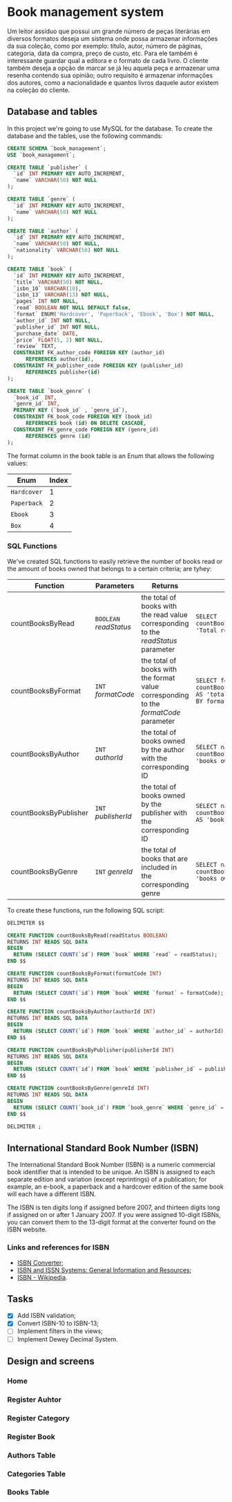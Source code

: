 # Book management system

Um leitor assíduo que possui um grande número de peças literárias em diversos formatos deseja um sistema onde possa armazenar informações da sua coleção, como por exemplo: título, autor, número de páginas, categoria, data da compra, preço de custo, etc. Para ele também é interessante guardar qual a editora e o formato de cada livro.
O cliente também deseja a opção de marcar se já leu aquela peça e armazenar uma resenha contendo sua opinião; outro requisito é armazenar informações dos autores, como a nacionalidade e quantos livros daquele autor existem na coleção do cliente.

## Database and tables

In this project we're going to use MySQL for the database. To create the database and the tables, use the following commands:

```sql
CREATE SCHEMA `book_management`;
USE `book_management`;

CREATE TABLE `publisher` (
  `id` INT PRIMARY KEY AUTO_INCREMENT,
  `name` VARCHAR(50) NOT NULL
);

CREATE TABLE `genre` (
  `id` INT PRIMARY KEY AUTO_INCREMENT,
  `name` VARCHAR(50) NOT NULL
);

CREATE TABLE `author` (
  `id` INT PRIMARY KEY AUTO_INCREMENT,
  `name` VARCHAR(50) NOT NULL,
  `nationality` VARCHAR(50) NOT NULL
);

CREATE TABLE `book` (
  `id` INT PRIMARY KEY AUTO_INCREMENT,
  `title` VARCHAR(50) NOT NULL,
  `isbn_10` VARCHAR(10),
  `isbn_13` VARCHAR(13) NOT NULL,
  `pages` INT NOT NULL,
  `read` BOOLEAN NOT NULL DEFAULT false,
  `format` ENUM('Hardcover', 'Paperback', 'Ebook', 'Box') NOT NULL,
  `author_id` INT NOT NULL,
  `publisher_id` INT NOT NULL,
  `purchase_date` DATE,
  `price` FLOAT(5, 2) NOT NULL,
  `review` TEXT,
  CONSTRAINT FK_author_code FOREIGN KEY (author_id)
      REFERENCES author(id),
  CONSTRAINT FK_publisher_code FOREIGN KEY (publisher_id)
      REFERENCES publisher(id)
);

CREATE TABLE `book_genre` (
  `book_id` INT,
  `genre_id` INT,
  PRIMARY KEY (`book_id` , `genre_id`),
  CONSTRAINT FK_book_code FOREIGN KEY (book_id)
      REFERENCES book (id) ON DELETE CASCADE,
  CONSTRAINT FK_genre_code FOREIGN KEY (genre_id)
      REFERENCES genre (id)
);
```

The format column in the book table is an Enum that allows the following values:

| Enum        | Index |
| ----------- | ----- |
| `Hardcover` | 1     |
| `Paperback` | 2     |
| `Ebook`     | 3     |
| `Box`       | 4     |

### SQL Functions

We've created SQL functions to easily retrieve the number of books read or the amount of books owned that belongs to a certain criteria; are tyhey:

| Function              | Parameters                | Returns                                                                                 | Example                                                                           |
| --------------------- | ------------------------- | --------------------------------------------------------------------------------------- | --------------------------------------------------------------------------------- |
| countBooksByRead      | `BOOLEAN` _readStatus_    | the total of books with the read value corresponding to the _readStatus_ parameter      | `SELECT countBooksByRead(true) AS 'Total read books';`                            |
| countBooksByFormat    | `INT` _formatCode_        | the total of books with the format value corresponding to the _formatCode_ parameter    | `SELECT format, countBooksByFormat(format) AS 'total' FROM book GROUP BY format;` |
| countBooksByAuthor    | `INT` _authorId_          | the total of books owned by the author with the corresponding ID                        | `SELECT name, countBooksByAuthor(id) AS 'books owned' FROM author;`               |
| countBooksByPublisher | `INT` _publisherId_       | the total of books owned by the publisher with the corresponding ID                     | `SELECT name, countBooksByPublisher(id) AS 'books' FROM publisher;`               |
| countBooksByGenre     | `INT` _genreId_           | the total of books that are included in the corresponding genre                         | `SELECT name, countBooksByGenre(id) AS 'books owned' FROM genre;`                 |

To create these functions, run the following SQL script:

```sql
DELIMITER $$

CREATE FUNCTION countBooksByRead(readStatus BOOLEAN)
RETURNS INT READS SQL DATA
BEGIN
  RETURN (SELECT COUNT(`id`) FROM `book` WHERE `read` = readStatus);
END $$

CREATE FUNCTION countBooksByFormat(formatCode INT)
RETURNS INT READS SQL DATA
BEGIN
  RETURN (SELECT COUNT(`id`) FROM `book` WHERE `format` = formatCode);
END $$

CREATE FUNCTION countBooksByAuthor(authorId INT)
RETURNS INT READS SQL DATA
BEGIN
  RETURN (SELECT COUNT(`id`) FROM `book` WHERE `author_id` = authorId);
END $$

CREATE FUNCTION countBooksByPublisher(publisherId INT)
RETURNS INT READS SQL DATA
BEGIN
  RETURN (SELECT COUNT(`id`) FROM `book` WHERE `publisher_id` = publisherId);
END $$

CREATE FUNCTION countBooksByGenre(genreId INT)
RETURNS INT READS SQL DATA
BEGIN
  RETURN (SELECT COUNT(`book_id`) FROM `book_genre` WHERE `genre_id` = genreId);
END $$

DELIMITER ;
```

## International Standard Book Number (ISBN)

The International Standard Book Number (ISBN) is a numeric commercial book identifier that is intended to be unique. An ISBN is assigned to each separate edition and variation (except reprintings) of a publication; for example, an e-book, a paperback and a hardcover edition of the same book will each have a different ISBN.

The ISBN is ten digits long if assigned before 2007, and thirteen digits long if assigned on or after 1 January 2007. If you were assigned 10-digit ISBNs, you can convert them to the 13-digit format at the converter found on the ISBN website.

### Links and references for ISBN

- [ISBN Converter](https://www.isbn.org/ISBN_converter);
- [ISBN and ISSN Systems: General Information and Resources](https://libguides.ala.org/isbn-issn#:~:text=ISBN%20General%20Information,whether%20printed%2C%20audio%20or%20electronic.);
- [ISBN - Wikipedia](https://en.wikipedia.org/wiki/ISBN).

## Tasks

- [x] Add ISBN validation;
- [x] Convert ISBN-10 to ISBN-13;
- [ ] Implement filters in the views;
- [ ] Implement Dewey Decimal System.

## Design and screens

### Home

### Register Auhtor

### Register Category

### Register Book

### Authors Table

### Categories Table

### Books Table
